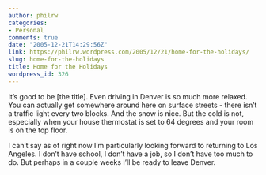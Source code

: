 ```yaml
---
author: philrw
categories:
- Personal
comments: true
date: "2005-12-21T14:29:56Z"
link: https://philrw.wordpress.com/2005/12/21/home-for-the-holidays/
slug: home-for-the-holidays
title: Home for the Holidays
wordpress_id: 326
---
```


It’s good to be [the title]. Even driving in Denver is so much more relaxed. You can actually get somewhere around here on surface streets - there isn’t a traffic light every two blocks. And the snow is nice. But the cold is not, especially when your house thermostat is set to 64 degrees and your room is on the top floor.

I can’t say as of right now I’m particularly looking forward to returning to Los Angeles. I don’t have school, I don’t have a job, so I don’t have too much to do. But perhaps in a couple weeks I’ll be ready to leave Denver.